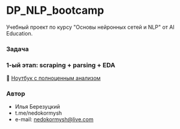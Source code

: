 # DP_NLP_bootcamp

Учебный проект по курсу "Основы нейронных сетей и NLP" от AI Education.

### Задача

### 1-ый этап: scraping + parsing + EDA

🔭 [Ноутбук с полноценным анализом](https://github.com/nedokormysh/lin_models_presentation/blob/eda_streamlit/EDA.ipynb) 


### Автор 
* Илья Березуцкий
* t.me/nedokormysh
* e-mail: nedokormysh@live.com
